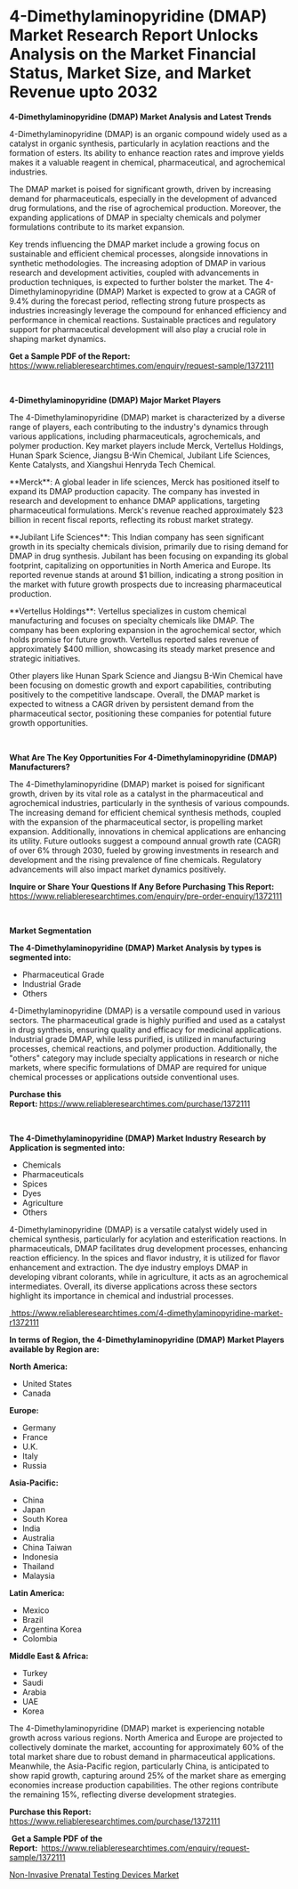 <p><h1>4-Dimethylaminopyridine (DMAP) Market Research Report Unlocks Analysis on the Market Financial Status, Market Size, and Market Revenue upto 2032</h1></p><p><strong>4-Dimethylaminopyridine (DMAP) Market Analysis and Latest Trends</strong></p>
<p><p>4-Dimethylaminopyridine (DMAP) is an organic compound widely used as a catalyst in organic synthesis, particularly in acylation reactions and the formation of esters. Its ability to enhance reaction rates and improve yields makes it a valuable reagent in chemical, pharmaceutical, and agrochemical industries. </p><p>The DMAP market is poised for significant growth, driven by increasing demand for pharmaceuticals, especially in the development of advanced drug formulations, and the rise of agrochemical production. Moreover, the expanding applications of DMAP in specialty chemicals and polymer formulations contribute to its market expansion. </p><p>Key trends influencing the DMAP market include a growing focus on sustainable and efficient chemical processes, alongside innovations in synthetic methodologies. The increasing adoption of DMAP in various research and development activities, coupled with advancements in production techniques, is expected to further bolster the market. The 4-Dimethylaminopyridine (DMAP) Market is expected to grow at a CAGR of 9.4% during the forecast period, reflecting strong future prospects as industries increasingly leverage the compound for enhanced efficiency and performance in chemical reactions. Sustainable practices and regulatory support for pharmaceutical development will also play a crucial role in shaping market dynamics.</p></p>
<p><strong>Get a Sample PDF of the Report:&nbsp;</strong> <a href="https://www.reliableresearchtimes.com/enquiry/request-sample/1372111?utm_campaign=2891&utm_medium=2&utm_source=Github&utm_content=ia&utm_term=22032025&utm_id=4-dimethylaminopyridine-dmap">https://www.reliableresearchtimes.com/enquiry/request-sample/1372111</a></p>
<p>&nbsp;</p>
<p><strong>4-Dimethylaminopyridine (DMAP) Major Market Players</strong></p>
<p><p>The 4-Dimethylaminopyridine (DMAP) market is characterized by a diverse range of players, each contributing to the industry's dynamics through various applications, including pharmaceuticals, agrochemicals, and polymer production. Key market players include Merck, Vertellus Holdings, Hunan Spark Science, Jiangsu B-Win Chemical, Jubilant Life Sciences, Kente Catalysts, and Xiangshui Henryda Tech Chemical.</p><p>**Merck**: A global leader in life sciences, Merck has positioned itself to expand its DMAP production capacity. The company has invested in research and development to enhance DMAP applications, targeting pharmaceutical formulations. Merck's revenue reached approximately $23 billion in recent fiscal reports, reflecting its robust market strategy.</p><p>**Jubilant Life Sciences**: This Indian company has seen significant growth in its specialty chemicals division, primarily due to rising demand for DMAP in drug synthesis. Jubilant has been focusing on expanding its global footprint, capitalizing on opportunities in North America and Europe. Its reported revenue stands at around $1 billion, indicating a strong position in the market with future growth prospects due to increasing pharmaceutical production.</p><p>**Vertellus Holdings**: Vertellus specializes in custom chemical manufacturing and focuses on specialty chemicals like DMAP. The company has been exploring expansion in the agrochemical sector, which holds promise for future growth. Vertellus reported sales revenue of approximately $400 million, showcasing its steady market presence and strategic initiatives.</p><p>Other players like Hunan Spark Science and Jiangsu B-Win Chemical have been focusing on domestic growth and export capabilities, contributing positively to the competitive landscape. Overall, the DMAP market is expected to witness a CAGR driven by persistent demand from the pharmaceutical sector, positioning these companies for potential future growth opportunities.</p></p>
<p>&nbsp;</p>
<p><strong>What Are The Key Opportunities For 4-Dimethylaminopyridine (DMAP) Manufacturers?</strong></p>
<p><p>The 4-Dimethylaminopyridine (DMAP) market is poised for significant growth, driven by its vital role as a catalyst in the pharmaceutical and agrochemical industries, particularly in the synthesis of various compounds. The increasing demand for efficient chemical synthesis methods, coupled with the expansion of the pharmaceutical sector, is propelling market expansion. Additionally, innovations in chemical applications are enhancing its utility. Future outlooks suggest a compound annual growth rate (CAGR) of over 6% through 2030, fueled by growing investments in research and development and the rising prevalence of fine chemicals. Regulatory advancements will also impact market dynamics positively.</p></p>
<p><strong>Inquire or Share Your Questions If Any Before Purchasing This Report:</strong> <a href="https://www.reliableresearchtimes.com/enquiry/pre-order-enquiry/1372111?utm_campaign=2891&utm_medium=2&utm_source=Github&utm_content=ia&utm_term=22032025&utm_id=4-dimethylaminopyridine-dmap">https://www.reliableresearchtimes.com/enquiry/pre-order-enquiry/1372111</a></p>
<p>&nbsp;</p>
<p><strong>Market Segmentation</strong></p>
<p><strong>The 4-Dimethylaminopyridine (DMAP) Market Analysis by types is segmented into:</strong></p>
<p><ul><li>Pharmaceutical Grade</li><li>Industrial Grade</li><li>Others</li></ul></p>
<p><p>4-Dimethylaminopyridine (DMAP) is a versatile compound used in various sectors. The pharmaceutical grade is highly purified and used as a catalyst in drug synthesis, ensuring quality and efficacy for medicinal applications. Industrial grade DMAP, while less purified, is utilized in manufacturing processes, chemical reactions, and polymer production. Additionally, the "others" category may include specialty applications in research or niche markets, where specific formulations of DMAP are required for unique chemical processes or applications outside conventional uses.</p></p>
<p><strong>Purchase this Report:&nbsp;</strong><a href="https://www.reliableresearchtimes.com/purchase/1372111?utm_campaign=2891&utm_medium=2&utm_source=Github&utm_content=ia&utm_term=22032025&utm_id=4-dimethylaminopyridine-dmap">https://www.reliableresearchtimes.com/purchase/1372111</a></p>
<p>&nbsp;</p>
<p><strong>The 4-Dimethylaminopyridine (DMAP) Market Industry Research by Application is segmented into:</strong></p>
<p><ul><li>Chemicals</li><li>Pharmaceuticals</li><li>Spices</li><li>Dyes</li><li>Agriculture</li><li>Others</li></ul></p>
<p><p>4-Dimethylaminopyridine (DMAP) is a versatile catalyst widely used in chemical synthesis, particularly for acylation and esterification reactions. In pharmaceuticals, DMAP facilitates drug development processes, enhancing reaction efficiency. In the spices and flavor industry, it is utilized for flavor enhancement and extraction. The dye industry employs DMAP in developing vibrant colorants, while in agriculture, it acts as an agrochemical intermediates. Overall, its diverse applications across these sectors highlight its importance in chemical and industrial processes.</p></p>
<p><a href="https://www.reliableresearchtimes.com/4-dimethylaminopyridine-market-r1372111?utm_campaign=2891&utm_medium=2&utm_source=Github&utm_content=ia&utm_term=22032025&utm_id=4-dimethylaminopyridine-dmap">&nbsp;https://www.reliableresearchtimes.com/4-dimethylaminopyridine-market-r1372111</a></p>
<p><strong>In terms of Region, the 4-Dimethylaminopyridine (DMAP) Market Players available by Region are:</strong></p>
<p>
    <p> <strong> North America: </strong>
        <ul>
            <li>United States</li>
            <li>Canada</li>
        </ul>
        </p> 
    <p> <strong> Europe: </strong>
        <ul>
            <li>Germany</li>
            <li>France</li>
            <li>U.K.</li>
            <li>Italy</li>
            <li>Russia</li>
        </ul>
        </p> 
    <p> <strong> Asia-Pacific: </strong>
        <ul>
            <li>China</li>
            <li>Japan</li>
            <li>South Korea</li>
            <li>India</li>
            <li>Australia</li>
            <li>China Taiwan</li>
            <li>Indonesia</li>
            <li>Thailand</li>
            <li>Malaysia</li>
        </ul>
        </p> 
    <p> <strong> Latin America: </strong>
        <ul>
            <li>Mexico</li>
            <li>Brazil</li>
            <li>Argentina Korea</li>
            <li>Colombia</li>
        </ul>
        </p> 
    <p> <strong> Middle East & Africa: </strong>
        <ul>
            <li>Turkey</li>
            <li>Saudi</li>
            <li>Arabia</li>
            <li>UAE</li>
            <li>Korea</li>
        </ul>
    </p>
    </p>
<p><p>The 4-Dimethylaminopyridine (DMAP) market is experiencing notable growth across various regions. North America and Europe are projected to collectively dominate the market, accounting for approximately 60% of the total market share due to robust demand in pharmaceutical applications. Meanwhile, the Asia-Pacific region, particularly China, is anticipated to show rapid growth, capturing around 25% of the market share as emerging economies increase production capabilities. The other regions contribute the remaining 15%, reflecting diverse development strategies.</p></p>
<p><strong>Purchase this Report: </strong><a href="https://www.reliableresearchtimes.com/purchase/1372111?utm_campaign=2891&utm_medium=2&utm_source=Github&utm_content=ia&utm_term=22032025&utm_id=4-dimethylaminopyridine-dmap">https://www.reliableresearchtimes.com/purchase/1372111</a></p>
<p>&nbsp;<strong>Get a Sample PDF of the Report:&nbsp;&nbsp;</strong><a href="https://www.reliableresearchtimes.com/enquiry/request-sample/1372111?utm_campaign=2891&utm_medium=2&utm_source=Github&utm_content=ia&utm_term=22032025&utm_id=4-dimethylaminopyridine-dmap">https://www.reliableresearchtimes.com/enquiry/request-sample/1372111</a></p>
<p><strong></strong></p>
<p><p><a href="https://github.com/mriwacraane/Market-Research-Report-List-1/blob/main/non-invasive-prenatal-testing-devices-market.md?utm_campaign=2891&utm_medium=2&utm_source=Github&utm_content=ia&utm_term=22032025&utm_id=4-dimethylaminopyridine-dmap">Non-Invasive Prenatal Testing Devices Market</a></p></p>